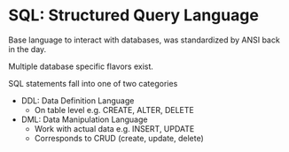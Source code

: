 # SQL: Structured Query Language
Base language to interact with databases, was standardized by ANSI back in the day.

Multiple database specific flavors exist.

SQL statements fall into one of two categories
- DDL: Data Definition Language
	- On table level e.g. CREATE, ALTER, DELETE
- DML: Data Manipulation Language
	- Work with actual data e.g. INSERT, UPDATE
	- Corresponds to CRUD (create, update, delete)
